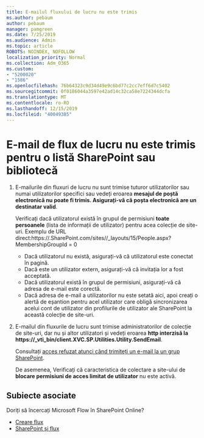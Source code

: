 ```yaml
---
title: E-mailul fluxului de lucru nu este trimis
ms.author: pebaum
author: pebaum
manager: pamgreen
ms.date: 7/25/2019
ms.audience: Admin
ms.topic: article
ROBOTS: NOINDEX, NOFOLLOW
localization_priority: Normal
ms.collection: Adm_O365
ms.custom:
- "5200020"
- "1586"
ms.openlocfilehash: 76b64323c9d34d49e9c6bd77c2cc7eff6d7c5402
ms.sourcegitcommit: 0f0186044a3597e42ad14c32ca58e7224344dcfa
ms.translationtype: MT
ms.contentlocale: ro-RO
ms.lasthandoff: 12/15/2019
ms.locfileid: "40049385"
---
```

# <a name="workflow-email-is-not-being-sent-for-a-sharepoint-list-or-library"></a>E-mail de flux de lucru nu este trimis pentru o listă SharePoint sau bibliotecă

1. E-mailurile din fluxuri de lucru nu sunt trimise tuturor utilizatorilor sau numai utilizatorilor specifici sau vedeți eroarea **mesajul de poștă electronică nu poate fi trimis. Asigurați-vă că poșta electronică are un destinatar valid**.

    Verificați dacă utilizatorul există în grupul de permisiuni **toate persoanele** (lista de informații de utilizator) pentru acea colecție de site-uri.  Exemplu de URL direct:<tenant>https://.<sitename>SharePoint.com/sites//_layouts/15/People.aspx? MembershipGroupId = 0

    - Dacă utilizatorul nu există, asigurați-vă că utilizatorul este conectat în pagină. 
    - Dacă este un utilizator extern, asigurați-vă că invitația lor a fost acceptată.
    - Dacă utilizatorul există în grupul de permisiuni, asigurați-vă că adresa de e-mail este corectă.
    - Dacă adresa de e-mail a utilizatorilor nu este setată aici, apoi creați o alertă de eșantion pentru acel utilizator care obligă sincronizarea acelui cont de utilizator din profilurile de utilizator ale SharePoint la această colecție de site-uri.
 
2. E-mailul din fluxurile de lucru sunt trimise administratorilor de colecție de site-uri, dar nu și altor utilizatori și vedeți eroarea **http interzisă la <span>https:</span>//_vti_bin/client.XVC.SP.Utilities.Utility.SendEmail**.
 

    Consultați [acces refuzat atunci când trimiteți un e-mail la un grup SharePoint](https://docs.microsoft.com/sharepoint/support/sharing-and-permissions/access-denied-when-send-an-email-to-groups).

    De asemenea, Verificați că caracteristica de colectare a site-ului de **blocare permisiuni de acces limitat de utilizator** nu este activă.


## <a name="related-topics"></a>Subiecte asociate
Doriți să încercați Microsoft Flow în SharePoint Online?
- [Creare flux](https://support.office.com/article/Create-a-flow-for-a-list-or-library-in-SharePoint-Online-or-OneDrive-for-Business-a9c3e03b-0654-46af-a254-20252e580d01) 
- [SharePoint și flux](https://flow.microsoft.com/blog/sharepoint-and-flow/) 


